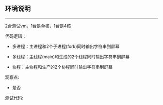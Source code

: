 ## **环境说明**

---

2台测试vm，1台是单核，1台是4核

代码逻辑：

- 多进程：主进程和2个子进程(fork)同时输出字符串到屏幕

- 多线程：主线程(main)和生成的2个线程同时输出字符串到屏幕

- 协程：主协程和生产的2个协程同时输出字符串到屏幕

观察点:

- 是否

测试代码:
